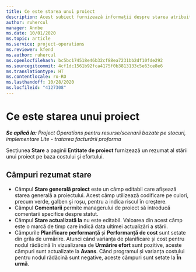 ```yaml
---
title: Ce este starea unui proiect
description: Acest subiect furnizează informații despre starea atribuită proiectelor în Dynamics 365 Project Operations.
author: ruhercul
manager: Annbe
ms.date: 10/01/2020
ms.topic: article
ms.service: project-operations
ms.reviewer: kfend
ms.author: ruhercul
ms.openlocfilehash: bc5bc174518e46b32cf88ea7231bb2df10fde292
ms.sourcegitcommit: 4cf1dc1561b92fca4175f0b3813133c5e63ce8e6
ms.translationtype: HT
ms.contentlocale: ro-RO
ms.lasthandoff: 10/28/2020
ms.locfileid: "4127308"
---
```

# <a name="understand-project-status"></a>Ce este starea unui proiect

_**Se aplică la:** Project Operations pentru resurse/scenarii bazate pe stocuri, implementare Lite - tratarea facturării proforma_


Secțiunea **Stare** a paginii **Entitate de proiect** furnizează un rezumat al stării unui proiect pe baza costului și efortului.


## <a name="status-summary-fields"></a>Câmpuri rezumat stare

- Câmpul **Stare generală proiect** este un câmp editabil care afișează starea generală a proiectului. Acest câmp utilizează codificare pe culori, precum verde, galben și roșu, pentru a indica riscul în creștere. 
- Câmpul **Comentarii** permite managerului de proiect să introducă comentarii specifice despre statut. 
- Câmpul **Stare actualizată la** nu este editabil. Valoarea din acest câmp este o marcă de timp care indică data ultimei actualizări a stării.
- Câmpurile **Planificare performanță** și **Performanță de cost** sunt setate din grila de urmărire. Atunci când varianța de planificare și cost pentru nodul rădăcină în vizualizarea de **Urmărire efort** sunt pozitive, aceste câmpuri sunt actualizate la **Avans**. Când programul și varianța costului pentru nodul rădăcină sunt negative, aceste câmpuri sunt setate la **În urmă**.
